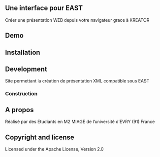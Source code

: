 ## Une interface pour EAST

Créer une présentation WEB depuis votre navigateur grace à KREATOR

## Demo


## Installation



## Development

Site permettant la création de présentation XML compatible sous EAST

### Construction



## A propos

Réalisé par des Etudiants en M2 MIAGE de l’université d’EVRY (91) France 

## Copyright and license

Licensed under the Apache License, Version 2.0
